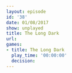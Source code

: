 ```yaml
---
layout: episode
id: '38'
date: 01/08/2017
show: unplayed
title: The Long Dark
url: 
games:
- title: The Long Dark
  play_time: '00:00:00'
  decision: 
---
```

